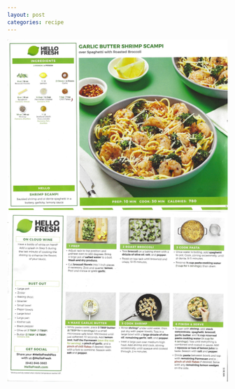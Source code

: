 ```yaml
---
layout: post
categories: recipe
---
```


![alt text](/media/Hello_Fresh/Scan_0021.jpg "Garlic Butter Shrimp Scampi Front")
![alt text](/media/Hello_Fresh/Scan_0022.jpg "Garlic Butter Shrimp Scampi Back")

